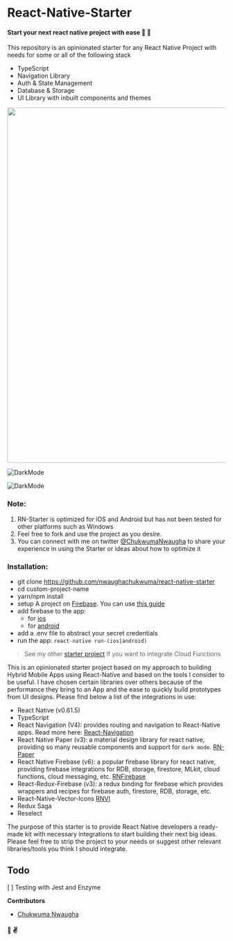 # React-Native-Starter
#### Start your next react native project with ease 🎉 💪

This repository is an opinionated starter for any React Native Project with needs for some or all of the following stack
- TypeScript
- Navigation Library
- Auth & State Management
- Database & Storage
- UI Library with inbuilt components and themes

<img src="https://dl.dropbox.com/s/xtsj652vvlb0go3/mixed.png?dl=0" width="820px" class="img-responsive" />

![DarkMode](https://dl.dropbox.com/s/xtsj652vvlb0go3/mixed.png?dl=0=250x250)

![DarkMode](https://dl.dropbox.com/s/xtsj652vvlb0go3/mixed.png?dl=0|width=820)

### Note: 
1. RN-Starter is optimized for iOS and Android but has not been tested for other platforms such as Windows
2. Feel free to fork and use the project as you desire.
3. You can connect with me on twitter [@ChukwumaNwaugha](https://twitter.com/ChukwumaNwaugha) to share your experience in using the Starter or ideas about how to optimize it

### Installation:
- git clone https://github.com/nwaughachukwuma/react-native-starter <custom-project-name>
- cd custom-project-name
- yarn/npm install
- setup A project on [Firebase](https://firebase.google.com/?gclid=CjwKCAiApOvwBRBUEiwAcZGdGA8gxr9zjboPhMhZJ_3u7urjhBFygGULUVsxNasFqE8_vLSuVDPA6xoCURIQAvD_BwE). You can use [this guide](https://invertase.io/oss/react-native-firebase/quick-start/create-firebase-project) 
- add firebase to the app: 
  - for [ios](https://invertase.io/oss/react-native-firebase/quick-start/ios-firebase-credentials)
  - for [android](https://invertase.io/oss/react-native-firebase/quick-start/android-firebase-credentials)
- add a .env file to abstract your secret credentials
- run the app: `react-native run-(ios|android)`


> See my other [starter project](https://github.com/nwaughachukwuma/eventsmag#installation) If you want to integrate Cloud Functions

This is an opinionated starter project based on my approach to building Hybrid Mobile Apps using React-Native and based on the tools I consider to be useful. I have chosen certain libraries over others because of the performance they bring to an App and the ease to quickly build prototypes from UI designs. Please find below a list of the integrations in use:

- React Native (v0.61.5)
- TypeScript
- React Navigation (V4): provides routing and navigation to React-Native apps. Read more here: [React-Navigation](https://reactnavigation.org)
- React Native Paper (v3): a material design library for react native, providing so many reusable components and support for `dark mode`. [RN-Paper](https://github.com/callstack/react-native-paper)
- React Native Firebase (v6): a popular firebase library for react native, providing firebase integrations for RDB, storage, firestore, MLkit, cloud functions, cloud messaging, etc. [RNFirebase](https://github.com/invertase/react-native-firebase)
- React-Redux-Firebase (v3): a redux binding for firebase which provides wrappers and recipes for firebase auth, firestore, RDB, storage, etc.
- React-Native-Vector-Icons [RNVI](https://github.com/oblador/react-native-vector-icons)
- Redux Saga
- Reselect

The purpose of this starter is to provide React Native developers a ready-made kit with necessary integrations to start building their next big ideas. Please feel free to strip the project to your needs or suggest other relevant libraries/tools you think I should integrate.

## Todo
[ ] Testing with Jest and Enzyme


**Contributors**
- [Chukwuma Nwaugha](https://github.com/nwaughachukwuma)

#### 👏 ✌️

